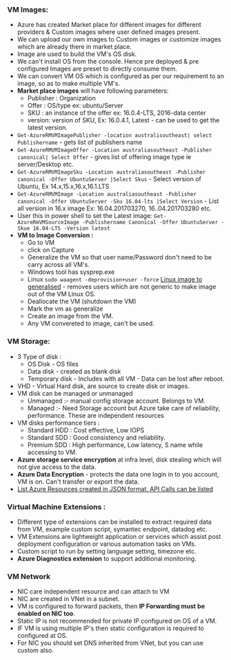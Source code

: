 ### VM Images:
- Azure has created Market place for different images for different providers & Custom images where user defined images present.
- We can upload our own images to Custom images or customize images which are already there in market place.
- Image are used to build the VM's OS disk.
- We can't install OS from the console. Hence pre deployed & pre configured Images are preset to directly consume them.
- We can convert VM OS which is configured as per our requirement to an image, so as to make multiple VM's.
- **Market place images** will have following parameters:
  - Publisher : Organization
  - Offer : OS/type ex: ubuntu/Server
  - SKU : an instance of the offer ex: 16.0.4-LTS, 2016-data center
  - version: version of SKU, Ex: 16.0.4.1, Latest - can be used to get the latest version.
- `Get-AzureRMVMImagePublisher -location australisoutheast| select Publishername` - gets list of publishers name
- `Get-AzureRMVMImageOffer -Location australiasoutheast -Publisher canonical| Select Offer` - gives list of offering image type ie server/Desktop etc.
- `Get-AzureRMVMImageSku -Location australiasoutheast -Publisher canonical -Offer UbuntuServer |Select Skus` - Select version of Ubuntu, Ex 14.x,15.x,16.x,16.1.LTS
-  `Get-AzureRMVMImage -Location australiasoutheast -Publisher canonical -Offer UbuntuServer -Sku 16.04-lts |Select Version` - List all version in 16.x image Ex: 16.04.201703270, 16..04.201703280 etc.
- User this in power shell to set the Latest image: `Get-AzureRmVMSourceImage -Publishername Canonical -Offer UbuntuServer -Skue 16.04-LTS -Version latest`
- **VM to Image Conversion :** 
  - Go to VM
  - click on Capture
  - Generalize the VM so that user name/Password don't need to be carry across all VM's.
  - Windows tool has sysprep.exe 
  - Linux `sudo waagent -deprovision+user -force` [Linux image to generalised](https://docs.microsoft.com/en-us/azure/virtual-machines/linux/capture-image) - removes users which are not generic to make image out of the VM Linux OS.
  - Deallocate the VM (shutdown the VM)
  - Mark the vm as generalize 
  - Create an image from the VM.
  - Any VM convereted to image, can't be used. 
  
### VM Storage:
- 3 Type of disk :
  - OS Disk - OS files
  - Data disk - created as blank disk
  - Temporary disk - Includes with all VM - Data can be lost after reboot.
- VHD - Virtual Hard disk, are source to create disk or images.
- VM disk can be managed or unmanaged 
  - Unmanaged :- manual config storage account. Belongs to VM.
  - Managed :- Need Storage account but Azure take care of reliability, performance. These are independent resources
- VM disks performance tiers :
  - Standard HDD : Cost effective, Low IOPS
  - Standard SDD : Good consistency and reliability.
  - Premium SDD : High performance, Low latency, S name while accessing to VM.
- **Azure storage service encryption** at infra level, disk stealing which will not give access to the data.
- **Azure Data Encryption** - protects the data one login in to you account, VM is on. Can't transfer or export the data. 
- [List Azure Resources created in JSON format. API Calls can be listed](https://resources.azure.com/)

### Virtual Machine Extensions :
- Different type of extensions can be installed to extract required data from VM, example custom script, symantec endpoint, datadog etc.
- VM Extensions are lightweight application or services which assist post deployment configuration or various automation tasks on VMs.
- Custom script to run by setting language setting, timezone etc.
- **Azure Diagnostics extension** to support additional monitoring. 


### VM Network
- NIC care independent resource and can attach to VM
- NIC are created in VNet in a subnet.
- VM is configured to forward packets, then **IP Forwarding must be enabled on NIC too**.
- Static IP is not recommended for private IP configured on OS of a VM.
- IF VM is using multiple IP's then static configuration is required to configured at OS.
- For NIC you should set DNS inherited from VNet, but you can use custom also.


